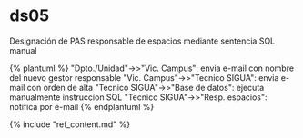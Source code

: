 # ds05

Designación de PAS responsable de espacios mediante sentencia SQL manual

{% plantuml %}
"Dpto./Unidad"->>"Vic. Campus": envia e-mail con nombre del nuevo gestor responsable
"Vic. Campus"->>"Tecnico SIGUA": envia e-mail con orden de alta
"Tecnico SIGUA"->>"Base de datos": ejecuta manualmente instruccion SQL
"Tecnico SIGUA"->>"Resp. espacios": notifica por e-mail
{% endplantuml %}

{% include "ref_content.md" %}